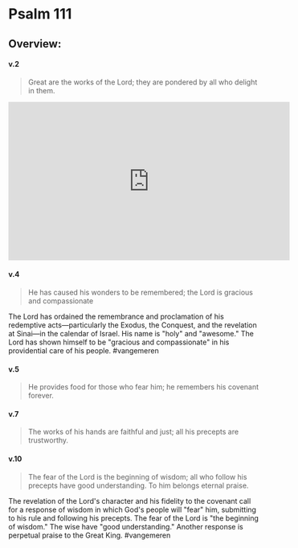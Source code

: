 # Psalm 111

## Overview:


#### v.2
>Great are the works of the Lord; they are pondered by all who delight in them.

<iframe width="560" height="315" src="https://www.youtube.com/embed/JB_jbq36Ma0?clip=UgkxWZagyGTLiUsYenAb2kJ4kZHeSR-hVubP&amp;clipt=ELDzexiQyH8" title="YouTube video player" frameborder="0" allow="accelerometer; autoplay; clipboard-write; encrypted-media; gyroscope; picture-in-picture; web-share" allowfullscreen></iframe>


#### v.4
>He has caused his wonders to be remembered; the Lord is gracious and compassionate

The Lord has ordained the remembrance and proclamation of his redemptive acts—particularly the Exodus, the Conquest, and the revelation at Sinai—in the calendar of Israel. His name is "holy" and "awesome." The Lord has shown himself to be "gracious and compassionate" in his providential care of his people.
#vangemeren 

#### v.5
>He provides food for those who fear him; he remembers his covenant forever.

#### v.7
>The works of his hands are faithful and just; all his precepts are trustworthy.

#### v.10
>The fear of the Lord is the beginning of wisdom; all who follow his precepts have good understanding. To him belongs eternal praise.

The revelation of the Lord's character and his fidelity to the covenant call for a response of wisdom in which God's people will "fear" him, submitting to his rule and following his precepts. The fear of the Lord is "the beginning of wisdom." The wise have "good understanding." Another response is perpetual praise to the Great King.
#vangemeren 


